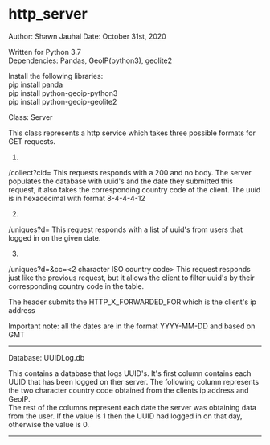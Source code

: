 # http_server

Author: Shawn Jauhal
Date: October 31st, 2020

Written for Python 3.7  
Dependencies:
Pandas, GeoIP(python3), geolite2

Install the following libraries:  
pip install panda  
pip install python-geoip-python3   
pip install python-geoip-geolite2   

Class: Server

This class represents a http service which takes three possible formats for GET requests.

1.
/collect?cid=<UUID>
This requests responds with a 200 and no body.  The server populates the database with uuid's and the date they 
submitted this request, it also takes the corresponding country code of the client.  The uuid is in hexadecimal
with format 8-4-4-4-12

2.
/uniques?d=<date>
This request responds with a list of uuid's from users that logged in on the given date.

3.
/uniques?d=<date>&cc=<2 character ISO country code>
This request responds just like the previous request, but it allows the client to filter uuid's by their corresponding
country code in the table.

The header submits the HTTP_X_FORWARDED_FOR which is the client's ip address

Important note: all the dates are in the format YYYY-MM-DD and based on GMT

------------------------------------------------------------------------------------------------------------------------

Database: UUIDLog.db

This contains a database that logs UUID's.  It's first column contains each UUID that has been logged on ther server. 
The following column represents the two character country code obtained from the clients ip address and GeoIP.  
The rest of the columns represent each date the server was obtaining data from the user.  If the value is 1 then the 
UUID had logged in on that day, otherwise the value is 0.

------------------------------------------------------------------------------------------------------------------------

